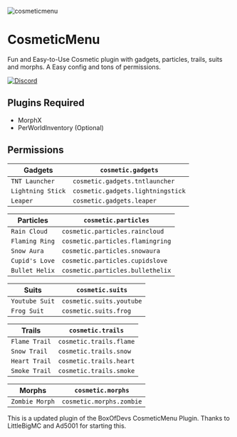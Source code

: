 ![cosmeticmenu](images/cosmeticmenu.png)

# CosmeticMenu
Fun and Easy-to-Use Cosmetic plugin with gadgets, particles, trails, suits and morphs. A Easy config and tons of permissions.

[![Discord](https://img.shields.io/badge/Chat-On%20Discord-738BD7.svg?style=normal&colorB=7289da)](https://discord.gg/PsMYb6Q)

## Plugins Required
 - MorphX
 - PerWorldInventory (Optional) 

## Permissions

| Gadgets | `cosmetic.gadgets` |
| --- | --- |
| `TNT Launcher` | `cosmetic.gadgets.tntlauncher` |
| `Lightning Stick` | `cosmetic.gadgets.lightningstick` |
| `Leaper` | `cosmetic.gadgets.leaper` |

| Particles | `cosmetic.particles` |
| --- | --- |
| `Rain Cloud` | `cosmetic.particles.raincloud` |
| `Flaming Ring` | `cosmetic.particles.flamingring` |
| `Snow Aura` | `cosmetic.particles.snowaura` |
| `Cupid's Love` | `cosmetic.particles.cupidslove` |
| `Bullet Helix` | `cosmetic.particles.bullethelix` |

| Suits | `cosmetic.suits` |
| --- | --- |
| `Youtube Suit` | `cosmetic.suits.youtube` |
| `Frog Suit` | `cosmetic.suits.frog` |

| Trails | `cosmetic.trails` |
| --- | --- |
| `Flame Trail` | `cosmetic.trails.flame` |
| `Snow Trail` | `cosmetic.trails.snow` |
| `Heart Trail` | `cosmetic.trails.heart` |
| `Smoke Trail` | `cosmetic.trails.smoke` |

| Morphs | `cosmetic.morphs` |
| --- | --- |
| `Zombie Morph` | `cosmetic.morphs.zombie` |

This is a updated plugin of the BoxOfDevs CosmeticMenu Plugin. Thanks to LittleBigMC and Ad5001 for starting this.
